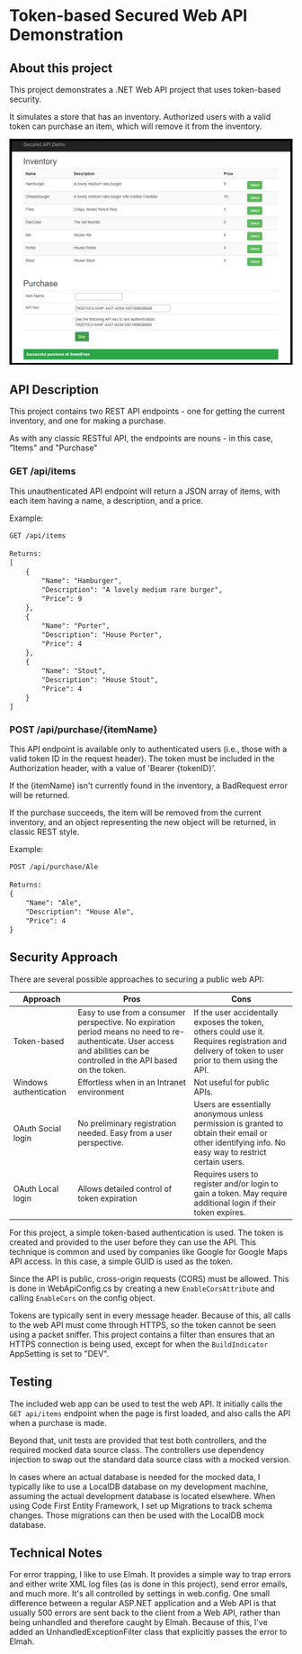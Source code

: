 # Token-based Secured Web API Demonstration

## About this project
This project demonstrates a .NET Web API project that uses token-based security.  

It simulates a store that has an inventory.  Authorized users with a valid token can purchase an item, which will remove it from the inventory.

![application screenshot](screenshot.png)

## API Description

This project contains two REST API endpoints - one for getting the current inventory, and one for making a purchase.  

As with any classic RESTful API, the endpoints are nouns - in this case, "Items" and "Purchase" 

### GET /api/items
This unauthenticated API endpoint will return a JSON array of items, with each item having a name, a description, and a price.

Example:

    GET /api/items

    Returns:
    [
        {
            "Name": "Hamburger",
            "Description": "A lovely medium rare burger",
            "Price": 9
        },
        {
            "Name": "Porter",
            "Description": "House Porter",
            "Price": 4
        },
        {
            "Name": "Stout",
            "Description": "House Stout",
            "Price": 4
        }
    ]

### POST /api/purchase/{itemName}
This API endpoint is available only to authenticated users (i.e., those with a valid token ID in the request header).  The token must be included in the Authorization header, with a value of 'Bearer {tokenID}'.

If the {itemName} isn't currently found in the inventory, a BadRequest error will be returned.

If the purchase succeeds, the item will be removed from the current inventory, and an object representing the new object will be returned, in classic REST style.

Example:

    POST /api/purchase/Ale

    Returns:
    {
        "Name": "Ale",
        "Description": "House Ale",
        "Price": 4
    }


## Security Approach
There are several possible approaches to securing a public web API:

Approach | Pros | Cons
--- | --- | ---
Token-based | Easy to use from a consumer perspective.  No expiration period means no need to re-authenticate.  User access and abilities can be controlled in the API based on the token. | If the user accidentally exposes the token, others could use it.  Requires registration and delivery of token to user prior to them using the API.
Windows authentication | Effortless when in an Intranet environment | Not useful for public APIs.
OAuth Social login | No preliminary registration needed.  Easy from a user perspective. | Users are essentially anonymous unless permission is granted to obtain their email or other identifying info.  No easy way to restrict certain users.
OAuth Local login | Allows detailed control of token expiration | Requires users to register and/or login to gain a token.  May require additional login if their token expires.

For this project, a simple token-based authentication is used.  The token is created and provided to the user before they can use the API.  This technique is common and used by companies like Google for Google Maps API access.  In this case, a simple GUID is used as the token.

Since the API is public, cross-origin requests (CORS) must be allowed.  This is done in WebApiConfig.cs by creating a new `EnableCorsAttribute` and calling `EnableCors` on the config object.

Tokens are typically sent in every message header.  Because of this, all calls to the web API must come through HTTPS, so the token cannot be seen using a packet sniffer.  This project contains a filter than ensures that an HTTPS connection is being used, except for when the `BuildIndicator` AppSetting is set to "DEV".


## Testing
The included web app can be used to test the web API.  It initially calls the `GET api/items` endpoint when the page is first loaded, and also calls the API when a purchase is made.  

Beyond that, unit tests are provided that test both controllers, and the required mocked data source class.  The controllers use dependency injection to swap out the standard data source class with a mocked version.  

In cases where an actual database is needed for the mocked data, I typically like to use a LocalDB database on my development machine, assuming the actual development database is located elsewhere.  When using Code First Entity Framework, I set up Migrations to track schema changes.  Those migrations can then be used with the LocalDB mock database.

## Technical Notes
For error trapping, I like to use Elmah.  It provides a simple way to trap errors and either write XML log files (as is done in this project), send error emails, and much more.  It's all controlled by settings in web.config.  One small difference between a regular ASP.NET application and a Web API is that usually 500 errors are sent back to the client from a Web API, rather than being unhandled and therefore caught by Elmah.  Because of this, I've added an UnhandledExceptionFilter class that explicitly passes the error to Elmah.

